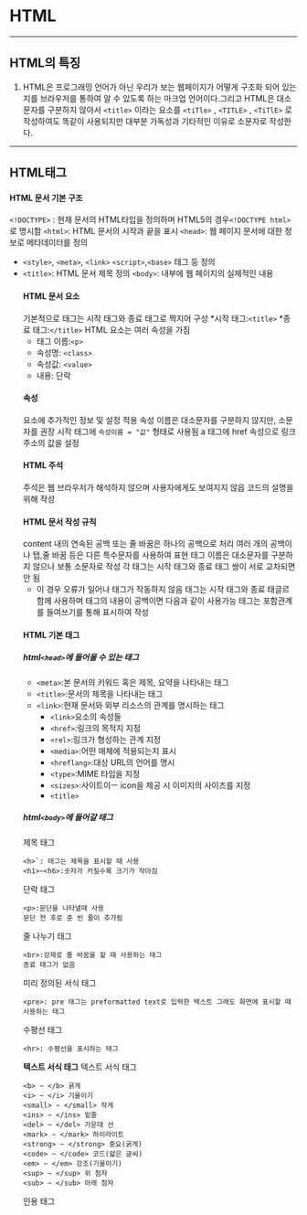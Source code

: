 # HTML
---
## HTML의 특징
1. HTML은 프로그래밍 언어가 아닌 우리가 보는 웹페이지가 어떻게 구조화 되어 있는지를 브라우저를 통하여 알 수 있도록 하는 마크업 언어이다.그리고 HTML은 대소문자를 구분하지 않아서 `<title>` 이라는 요소를  `<tiTle>` , `<TITLE>` , `<TiTlE>` 로 작성하여도 똑같이 사용되지만 대부분 가독성과 기타적인 이유로 소문자로 작성한다.

---
## HTML태그

#### HTML 문서 기본 구조
`<!DOCTYPE>` : 현재 문서의 HTML타입을 정의하며 HTML5의 경우`<!DOCTYPE html>`로 명시함 
`<html>`: HTML 문서의 시작과 끝을 표시
`<head>`: 웹 페이지 문서에 대한 정보로 메타데이터를 정의
* `<style>`, `<meta>`, `<link>` `<script>`,`<base>` 태그 등 정의
* `<title>`: HTML 문서 제목 정의
`<body>`: 내부에 웹 페이지의 실제적인 내용
  #### HTML 문서 요소
  기본적으로 태그는 시작 태그와 종료 태그로 짝지어 구성
  *시작 태그:`<title>`
  *종료 태그:`</title>`
  HTML 요소는 여러 속성을 가짐
  * 태그 이름:`<p>`
  * 속성명: `<class>`
  * 속성값: `<value>`
  * 내용: 단락
  #### 속성
  요소에 추가적인 정보 및 설정 적용
  속성 이름은 대소문자를 구분하지 않지만, 소문자를 권장
  시작 태그에 <code>속성이름 = "값"</code> 형태로 사용됨
  a 태그에 href 속성으로 링크주소의 값을 설정
  #### HTML 주석
  주석은 웹 브라우저가 해석하지 않으며 사용자에게도 보여지지 않읍
  코드의 설명을 위해 작성
  #### HTML 문서 작성 규칙
  content 내의 연속된 공백 또는 줄 바꿈은 하나의 공백으로 처리
  여러 개의 공백이나 탭,줄 바꿈 등은 다른 특수문자를 사용하여 표현
  태그 이름은 대소문자를 구분하지 않으나 보통 소문자로 작성
  각 태그는 시작 태그와 종료 태그 쌍이 서로 교차되면 안 됨
  * 이 경우 오류가 일어나 태그가 작동하지 않음
  태그는 시작 태그와 종료 태글르 함께 사용하며 태그의 내용이 공백이면 다음과 같이 사용가능
  태그는 포함관계를 들여쓰기를 통해 표시하여 작성
  #### HTML 기본 태그
  ##### html`<head>`에 들어올 수 있는 태그
  - `<meta>`:본 문서의 키워드 혹은 제목, 요약을 나타내는 태그
  - `<title>`:문서의 제목을 나타내는 태그
  - `<link>`:현재 문서와 외부 리소스의 관계를 명시하는 태그
    - `<link>`요소의 속성들
    - `<href>`:링크의 목적지 지정
    -  `<rel>`:링크가 형성하는 관계 지정
    -  `<media>`:어떤 매체에 적용되는지 표시
    -  `<hreflang>`:대상 URL의 언어를 명시
    -  `<type>`:MIME 타입을 지정
    -  `<sizes>`:사이트이ㅡ icon을 제공 시 이미지의 사이즈를 지정
    - `<title>`
  ##### html`<body>`에 들어갈 태그
  제목 태그
  ~~~
  <h>`: 태그는 제목을 표시할 때 사용
  <h1>~<h6>:숫자가 커질수록 크기가 작아짐
  ~~~
  단락 태그
  ~~~
  <p>:문단을 나타낼때 사용
  문단 전 후로 준 빈 줄이 추가됨
  ~~~
  줄 나누기 태그
  ~~~
  <br>:강제로 줄 바꿈을 할 때 사용하는 태그
  종료 태그가 없음
  ~~~
  미리 정의된 서식 태그
  ~~~
  <pre>: pre 태그는 preformatted text로 입력한 텍스트 그래도 화면에 표시할 때 사용하는 태그
  ~~~
  수평선 태그
  ~~~
  <hr>: 수평선을 표시하는 태그
  ~~~
  **텍스트 서식 태그**
  텍스트 서식 태그
  ~~~
  <b> ~ </b> 굵게
  <i> ~ </i> 기울이기
  <small> ~ </small> 작게
  <ins> ~ </ins> 밑줄
  <del> ~ </del> 가운데 선
  <mark> ~ </mark> 하이라이트
  <strong> ~ </strong> 중요(굵게)
  <code> ~ </code> 코드(얇은 글씨)
  <em> ~ </em> 강조(기울이기)
  <sup> ~ </sup> 위 첨자
  <sub> ~ </sub> 아래 첨자
  ~~~
  인용 태그
